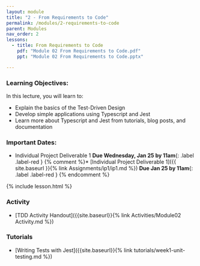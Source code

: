 ```yaml
---
layout: module
title: "2 - From Requirements to Code"
permalink: /modules/2-requirements-to-code
parent: Modules
nav_order: 2
lessons: 
  - title: From Requirements to Code
    pdf: "Module 02 From Requirements to Code.pdf"
    ppt: "Module 02 From Requirements to Code.pptx"

---
```

### Learning Objectives:
In this lecture, you will learn to:

* Explain the basics of the Test-Driven Design
* Develop simple applications using Typescript and Jest
* Learn more about Typescript and Jest from tutorials, blog posts, and documentation

### Important Dates:
* Individual Project Deliverable 1 **Due Wednesday, Jan 25 by 11am**{: .label .label-red }
{% comment %}* [Individual Project Deliverable 1]({{ site.baseurl }}{% link Assignments/ip1/ip1.md %}) **Due Jan 25 by 11am**{: .label .label-red } {% endcomment %}

{% include lesson.html %}

### Activity
* [TDD Activity Handout]({{site.baseurl}}{% link Activities/Module02 Activity.md %})

### Tutorials
* [Writing Tests with Jest]({{site.baseurl}}{% link tutorials/week1-unit-testing.md %})
